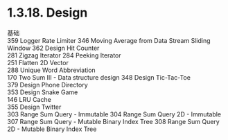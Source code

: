 
# 1.3.18. Design

基础		
359	Logger Rate Limiter	
346	Moving Average from Data Stream	Sliding Window
362	Design Hit Counter	
281	Zigzag Iterator	
284	Peeking Iterator	
251	Flatten 2D Vector	
288	Unique Word Abbreviation	
170	Two Sum III - Data structure design	
348	Design Tic-Tac-Toe	
379	Design Phone Directory	
353	Design Snake Game	
146	LRU Cache	
355	Design Twitter	
303	Range Sum Query - Immutable	
304	Range Sum Query 2D - Immutable	
307	Range Sum Query - Mutable	Binary Index Tree
308	Range Sum Query 2D - Mutable	Binary Index Tree
